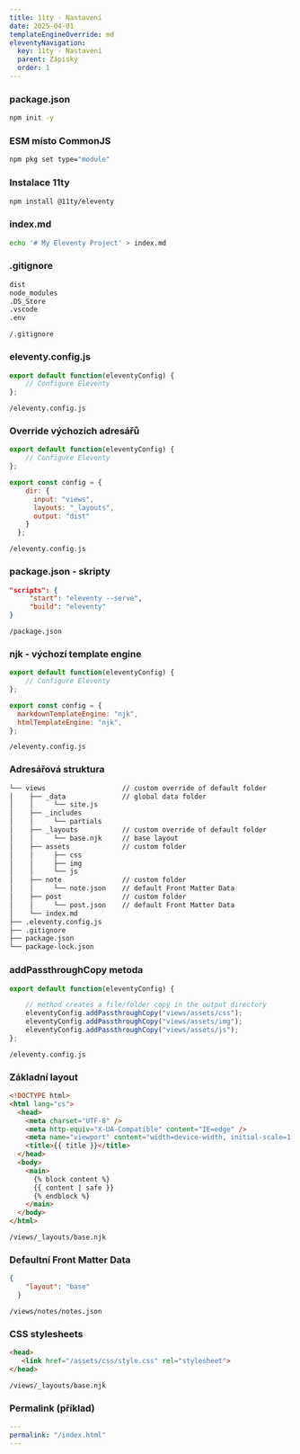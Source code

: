 ```yaml
---
title: 11ty - Nastavení
date: 2025-04-01
templateEngineOverride: md
eleventyNavigation:
  key: 11ty - Nastavení
  parent: Zápisky
  order: 1
---
```

### package.json
```bash
npm init -y
```
### ESM místo CommonJS
```bash
npm pkg set type="module"
```
### Instalace 11ty
```bash
npm install @11ty/eleventy
```
### index.md
```bash
echo '# My Eleventy Project' > index.md
```
### .gitignore
```txt
dist          
node_modules
.DS_Store
.vscode
.env
```
`/.gitignore`
### eleventy.config.js
```js
export default function(eleventyConfig) {
	// Configure Eleventy
};
```
`/eleventy.config.js`
### Override výchozích adresářů
```js
export default function(eleventyConfig) {
	// Configure Eleventy
};

export const config = {
    dir: {
      input: "views",  
      layouts: "_layouts",
      output: "dist"
    }
  };
```
`/eleventy.config.js`
### package.json - skripty
```json
"scripts": {
     "start": "eleventy --serve",
     "build": "eleventy"
}
```
`/package.json`
### njk - výchozí template engine
```js
export default function(eleventyConfig) {
	// Configure Eleventy
};

export const config = {
  markdownTemplateEngine: "njk",
  htmlTemplateEngine: "njk",
};
```
`/eleventy.config.js`
### Adresářová struktura
```txt
└── views                   // custom override of default folder 
│    ├── _data              // global data folder
│    │     └── site.js      
│    ├── _includes
│    │     └── partials   
│    ├── _layouts           // custom override of default folder 
│    │     └── base.njk     // base layout
│    ├── assets             // custom folder
│    │     ├── css          
│    │     ├── img          
│    │     └── js           
│    ├── note               // custom folder
│    │     └── note.json    // default Front Matter Data 
│    ├── post               // custom folder
│    │     └── post.json    // default Front Matter Data 
│    └── index.md           
├── .eleventy.config.js            
├── .gitignore              
├── package.json            
└── package-lock.json       
```
### addPassthroughCopy metoda
```js
export default function(eleventyConfig) {

    // method creates a file/folder copy in the output directory
	eleventyConfig.addPassthroughCopy("views/assets/css");
    eleventyConfig.addPassthroughCopy("views/assets/img");
    eleventyConfig.addPassthroughCopy("views/assets/js");
};
```
`/eleventy.config.js`
### Základní layout
```html
<!DOCTYPE html>
<html lang="cs">
  <head>
    <meta charset="UTF-8" />
    <meta http-equiv="X-UA-Compatible" content="IE=edge" />
    <meta name="viewport" content="width=device-width, initial-scale=1.0" />
    <title>{{ title }}</title> 
  </head>
  <body>
    <main>
      {% block content %}
      {{ content | safe }}
      {% endblock %}    
    </main>
  </body>
</html>
```
`/views/_layouts/base.njk`
### Defaultní Front Matter Data
```json
{
    "layout": "base" 
  }
```
`/views/notes/notes.json`
### CSS stylesheets
```html
<head>
   <link href="/assets/css/style.css" rel="stylesheet"> 
</head>
```
`/views/_layouts/base.njk`
### Permalink (příklad)
```yaml
---
permalink: "/index.html"
---
```


